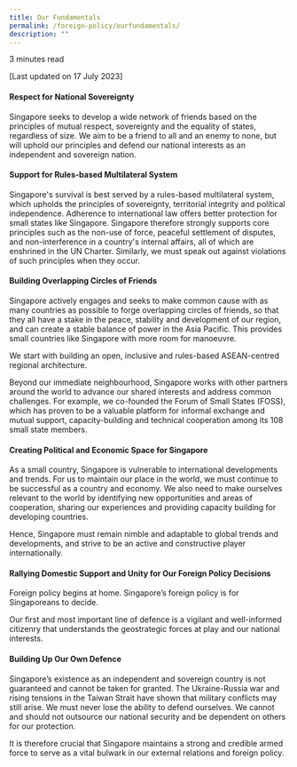 ```yaml
---
title: Our Fundamentals
permalink: /foreign-policy/ourfundamentals/
description: ""
---
```

3 minutes read

[Last updated on 17 July 2023]

#### Respect for National Sovereignty

Singapore seeks to develop a wide network of friends based on the principles of mutual respect, sovereignty and the equality of states, regardless of size. We aim to be a friend to all and an enemy to none, but will uphold our principles and defend our national interests as an independent and sovereign nation.

#### Support for Rules-based Multilateral System

Singapore's survival is best served by a rules-based multilateral system, which upholds the principles of sovereignty, territorial integrity and political independence. Adherence to international law offers better protection for small states like Singapore. Singapore therefore strongly supports core principles such as the non-use of force, peaceful settlement of disputes, and non-interference in a country's internal affairs, all of which are enshrined in the UN Charter. Similarly, we must speak out against violations of such principles when they occur.

#### Building Overlapping Circles of Friends

Singapore actively engages and seeks to make common cause with as many countries as possible to forge overlapping circles of friends, so that they all have a stake in the peace, stability and development of our region, and can create a stable balance of power in the Asia Pacific. This provides small countries like Singapore with more room for manoeuvre.

We start with building an open, inclusive and rules-based ASEAN-centred regional architecture.

Beyond our immediate neighbourhood, Singapore works with other partners around the world to advance our shared interests and address common challenges. For example, we co-founded the Forum of Small States (FOSS), which has proven to be a valuable platform for informal exchange and mutual support, capacity-building and technical cooperation among its 108 small state members.

#### Creating Political and Economic Space for Singapore

As a small country, Singapore is vulnerable to international developments and trends. For us to maintain our place in the world, we must continue to be successful as a country and economy. We also need to make ourselves relevant to the world by identifying new opportunities and areas of cooperation, sharing our experiences and providing capacity building for developing countries.

Hence, Singapore must remain nimble and adaptable to global trends and developments, and strive to be an active and constructive player internationally.

#### Rallying Domestic Support and Unity for Our Foreign Policy Decisions

Foreign policy begins at home. Singapore’s foreign policy is for Singaporeans to decide.

Our first and most important line of defence is a vigilant and well-informed citizenry that understands the geostrategic forces at play and our national interests.

#### Building Up Our Own Defence

Singapore’s existence as an independent and sovereign country is not guaranteed and cannot be taken for granted. The Ukraine-Russia war and rising tensions in the Taiwan Strait have shown that military conflicts may still arise. We must never lose the ability to defend ourselves. We cannot and should not outsource our national security and be dependent on others for our protection.

It is therefore crucial that Singapore maintains a strong and credible armed force to serve as a vital bulwark in our external relations and foreign policy.